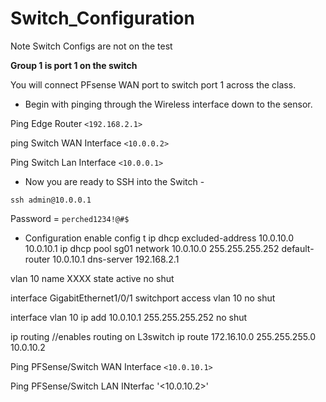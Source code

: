 # Switch_Configuration
Note Switch Configs are not on the test

**Group 1 is port 1 on the switch**

You will connect PFsense WAN port to switch port 1 across the class.

* Begin with pinging through the Wireless interface down to the sensor.

Ping Edge Router `<192.168.2.1>`

ping Switch WAN Interface `<10.0.0.2>`

Ping Switch Lan Interface `<10.0.0.1>`

* Now you are ready to SSH into the Switch -

`ssh admin@10.0.0.1`

Password = `perched1234!@#$`

* Configuration
enable
config t
ip dhcp excluded-address 10.0.10.0 10.0.10.1
ip dhcp pool sg01
network 10.0.10.0 255.255.255.252
default-router 10.0.10.1
dns-server 192.168.2.1

vlan 10
name XXXX
state active
no shut

interface GigabitEthernet1/0/1
switchport access vlan 10
no shut

interface vlan 10
ip add 10.0.10.1 255.255.255.252
no shut

ip routing //enables routing on L3switch
ip route 172.16.10.0 255.255.255.0 10.0.10.2



Ping PFSense/Switch WAN Interface `<10.0.10.1>`

Ping PFSense/Switch LAN INterfac '<10.0.10.2>'

